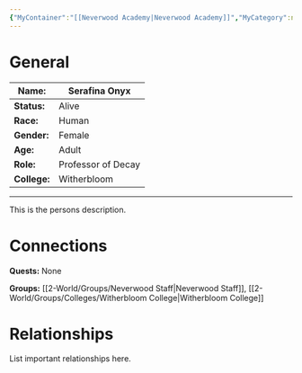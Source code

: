 ```yaml
---
{"MyContainer":"[[Neverwood Academy|Neverwood Academy]]","MyCategory":null,"image":"Template_Person_Placeholder.png","tags":["Category/People"],"obsidianUIMode":"preview","aliases":null,"NoteStatus":"❓","char_status":"Alive","char_race":"Human","char_gender":"Female","char_role":"Professor of Decay","char_college":"Witherbloom","char_items":null,"char_age":"Adult","parents":null,"children":null,"enemies":null,"allies":null,"siblings":null,"partner":null,"Connected_Quests":[],"Connected_Groups":["[[2-World/Groups/Neverwood Staff.md|Neverwood Staff]]","[[Witherbloom College|Witherbloom College]]"],"dg-publish":true,"dg-path":"World/People/Staff/Serafina Onyx.md","permalink":"/world/people/staff/serafina-onyx/","dgPassFrontmatter":true,"updated":"2025-10-03T21:52:36.000+01:00"}
---
```



# General


| Name:        | Serafina Onyx      |
| ------------ | ------------------ |
| **Status:**  | Alive              |
| **Race:**    | Human              |
| **Gender:**  | Female             |
| **Age:**     | Adult              |
| **Role:**    | Professor of Decay |
| **College:** | Witherbloom        |


---

This is the persons description. 


# Connections


**Quests:** None 

**Groups:** [[2-World/Groups/Neverwood Staff\|Neverwood Staff]], [[2-World/Groups/Colleges/Witherbloom College\|Witherbloom College]]


# Relationships

List important relationships here. 

